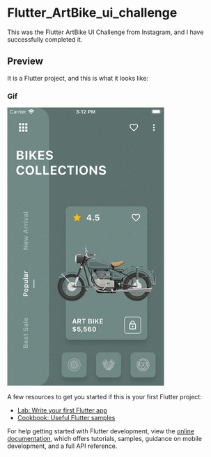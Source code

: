 # Flutter_ArtBike_ui_challenge

This was the Flutter ArtBike UI Challenge from Instagram, and I have successfully completed it.

## Preview

It is a Flutter project, and this is what it looks like:

### Gif
![Gif](assets/output/Result.gif "Gif")

A few resources to get you started if this is your first Flutter project:

- [Lab: Write your first Flutter app](https://docs.flutter.dev/get-started/codelab)
- [Cookbook: Useful Flutter samples](https://docs.flutter.dev/cookbook)

For help getting started with Flutter development, view the
[online documentation](https://docs.flutter.dev/), which offers tutorials,
samples, guidance on mobile development, and a full API reference.
